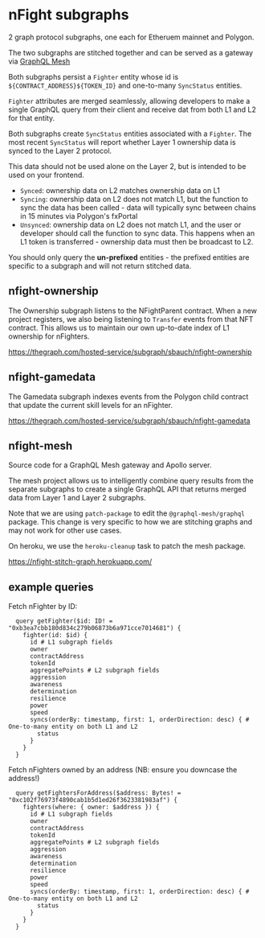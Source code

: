 # nFight subgraphs

2 graph protocol subgraphs, one each for Etheruem mainnet and Polygon.

The two subgraphs are stitched together and can be served as a gateway via [GraphQL Mesh](https://www.graphql-mesh.com/)

Both subgraphs persist a `Fighter` entity whose id is `${CONTRACT_ADDRESS}${TOKEN_ID}` and one-to-many `SyncStatus` entities.

`Fighter` attributes are merged seamlessly, allowing developers to make a single GraphQL query from their client and receive dat from both L1 and L2 for that entity.

Both subgraphs create `SyncStatus` entities associated with a `Fighter`. The most recent `SyncStatus` will report whether Layer 1 ownership data is synced to the Layer 2 protocol.

This data should not be used alone on the Layer 2, but is intended to be used on your frontend.

- `Synced`: ownership data on L2 matches ownership data on L1
- `Syncing`: ownership data on L2 does not match L1, but the function to sync the data has been called - data will typically sync between chains in 15 minutes via Polygon's fxPortal
- `Unsynced`: ownership data on L2 does not match L1, and the user or developer should call the function to sync data. This happens when an L1 token is transferred - ownership data must then be broadcast to L2.

You should only query the **un-prefixed** entities - the prefixed entities are specific to a subgraph and will not return stitched data.

## nfight-ownership

The Ownership subgraph listens to the NFightParent contract. When a new project registers, we also being listening to `Transfer` events from that NFT contract. This allows us to maintain our own up-to-date index of L1 ownership for nFighters.

https://thegraph.com/hosted-service/subgraph/sbauch/nfight-ownership

## nfight-gamedata

The Gamedata subgraph indexes events from the Polygon child contract that update the current skill levels for an nFighter.

https://thegraph.com/hosted-service/subgraph/sbauch/nfight-gamedata

## nfight-mesh

Source code for a GraphQL Mesh gateway and Apollo server.

The mesh project allows us to intelligently combine query results from the separate subgraphs to create a single GraphQL API that returns merged data from Layer 1 and Layer 2 subgraphs.

Note that we are using `patch-package` to edit the `@graphql-mesh/graphql` package. This change is very specific to how we are stitching graphs and may not work for other use cases.

On heroku, we use the `heroku-cleanup` task to patch the mesh package.

https://nfight-stitch-graph.herokuapp.com/

## example queries

Fetch nFighter by ID:

```gql
  query getFighter($id: ID! = "0xb3ea7cbb180d834c279b06873b6a971cce7014681") {
    fighter(id: $id) {
      id # L1 subgraph fields
      owner
      contractAddress
      tokenId
      aggregatePoints # L2 subgraph fields
      aggression
      awareness
      determination
      resilience
      power
      speed
      syncs(orderBy: timestamp, first: 1, orderDirection: desc) { # One-to-many entity on both L1 and L2
        status
      }
    }
  }
```

Fetch nFighters owned by an address (NB: ensure you downcase the address!)

```gql
  query getFightersForAddress($address: Bytes! = "0xc102f76973f4890cab1b5d1ed26f3623381983af") {
    fighters(where: { owner: $address }) {
      id # L1 subgraph fields
      owner
      contractAddress
      tokenId
      aggregatePoints # L2 subgraph fields
      aggression
      awareness
      determination
      resilience
      power
      speed
      syncs(orderBy: timestamp, first: 1, orderDirection: desc) { # One-to-many entity on both L1 and L2
        status
      }
    }
  }
```